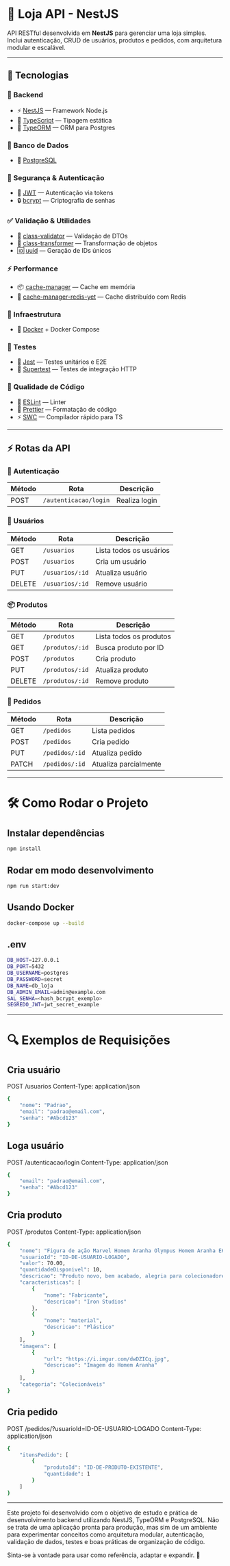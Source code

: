 # 🛒 Loja API - NestJS

API RESTful desenvolvida em **NestJS** para gerenciar uma loja simples.  
Inclui autenticação, CRUD de usuários, produtos e pedidos, com arquitetura modular e escalável.

---

## 🚀 Tecnologias

### 🔧 Backend
- ⚡ [NestJS](https://nestjs.com/) — Framework Node.js
- 📘 [TypeScript](https://www.typescriptlang.org/) — Tipagem estática  
- 🔗 [TypeORM](https://typeorm.io/) — ORM para Postgres  

### 🐘 Banco de Dados
- 🐘 [PostgreSQL](https://www.postgresql.org/)  

### 🔐 Segurança & Autenticação
- 🔑 [JWT](https://jwt.io/) — Autenticação via tokens  
- 🔒 [bcrypt](https://www.npmjs.com/package/bcrypt) — Criptografia de senhas  

### ✅ Validação & Utilidades
- 🧩 [class-validator](https://github.com/typestack/class-validator) — Validação de DTOs  
- 🔄 [class-transformer](https://github.com/typestack/class-transformer) — Transformação de objetos  
- 🆔 [uuid](https://github.com/uuidjs/uuid) — Geração de IDs únicos  

### ⚡ Performance
- 📦 [cache-manager](https://www.npmjs.com/package/cache-manager) — Cache em memória  
- 🚀 [cache-manager-redis-yet](https://www.npmjs.com/package/cache-manager-redis-yet) — Cache distribuído com Redis  

### 🐳 Infraestrutura
- 🐳 [Docker](https://www.docker.com/) + Docker Compose  

### 🧪 Testes
- 🧪 [Jest](https://jestjs.io/) — Testes unitários e E2E  
- 🔎 [Supertest](https://github.com/visionmedia/supertest) — Testes de integração HTTP  

### 🎨 Qualidade de Código
- 🧹 [ESLint](https://eslint.org/) — Linter  
- 🎨 [Prettier](https://prettier.io/) — Formatação de código  
- ⚡ [SWC](https://swc.rs/) — Compilador rápido para TS  

---

## ⚡ Rotas da API

### 🔑 Autenticação
| Método | Rota                   | Descrição |
|--------|------------------------|-----------|
| POST   | `/autenticacao/login`  | Realiza login |
### 👤 Usuários
| Método | Rota         | Descrição |
|--------|-------------|-----------|
| GET    | `/usuarios`     | Lista todos os usuários |
| POST   | `/usuarios`     | Cria um usuário |
| PUT    | `/usuarios/:id` | Atualiza usuário |
| DELETE | `/usuarios/:id` | Remove usuário |
### 📦 Produtos
| Método | Rota            | Descrição |
|--------|----------------|-----------|
| GET    | `/produtos`     | Lista todos os produtos |
| GET    | `/produtos/:id` | Busca produto por ID |
| POST   | `/produtos`     | Cria produto |
| PUT    | `/produtos/:id` | Atualiza produto |
| DELETE | `/produtos/:id` | Remove produto |
### 📝 Pedidos
| Método | Rota             | Descrição |
|--------|-----------------|-----------|
| GET    | `/pedidos`      | Lista pedidos |
| POST   | `/pedidos`      | Cria pedido |
| PUT    | `/pedidos/:id`  | Atualiza pedido |
| PATCH  | `/pedidos/:id`  | Atualiza parcialmente |

---

# 🛠️ Como Rodar o Projeto

## Instalar dependências
```bash
npm install
````
## Rodar em modo desenvolvimento
```bash
npm run start:dev
````

## Usando Docker
```bash
docker-compose up --build
```

## .env
```bash
DB_HOST=127.0.0.1
DB_PORT=5432
DB_USERNAME=postgres
DB_PASSWORD=secret
DB_NAME=db_loja
DB_ADMIN_EMAIL=admin@example.com
SAL_SENHA=<hash_bcrypt_exemplo>
SEGREDO_JWT=jwt_secret_example
```

---

# 🔍 Exemplos de Requisições

## Cria usuário

POST /usuarios
Content-Type: application/json
```bash
{
	"nome": "Padrao",
	"email": "padrao@email.com",
	"senha": "#Abcd123"
}
```
## Loga usuário

POST /autenticacao/login
Content-Type: application/json
```bash
{
	"email": "padrao@email.com",
	"senha": "#Abcd123"
}
```
## Cria produto

POST /produtos
Content-Type: application/json
```bash
{
    "nome": "Figura de ação Marvel Homem Aranha Olympus Homem Aranha E6358 de Hasbro Classic",
    "usuarioId": "ID-DE-USUARIO-LOGADO",
    "valor": 70.00,
    "quantidadeDisponivel": 10,
    "descricao": "Produto novo, bem acabado, alegria para colecionadores",
    "caracteristicas": [
        {
            "nome": "Fabricante",
            "descricao": "Iron Studios"
        },
        {
            "nome": "material",
            "descricao": "Plástico"
        }
    ],
    "imagens": [
        {
            "url": "https://i.imgur.com/dwDZICq.jpg",
            "descricao": "Imagem do Homem Aranha"
        }
    ],
    "categoria": "Colecionáveis"
}
```
## Cria pedido

POST /pedidos/?usuarioId=ID-DE-USUARIO-LOGADO
Content-Type: application/json
```bash
{
    "itensPedido": [
        {
            "produtoId": "ID-DE-PRODUTO-EXISTENTE",
            "quantidade": 1
        }
    ]
}
```

---
Este projeto foi desenvolvido com o objetivo de estudo e prática de desenvolvimento backend utilizando NestJS, TypeORM e PostgreSQL.
Não se trata de uma aplicação pronta para produção, mas sim de um ambiente para experimentar conceitos como arquitetura modular, autenticação, validação de dados, testes e boas práticas de organização de código.

Sinta-se à vontade para usar como referência, adaptar e expandir. 🚀
